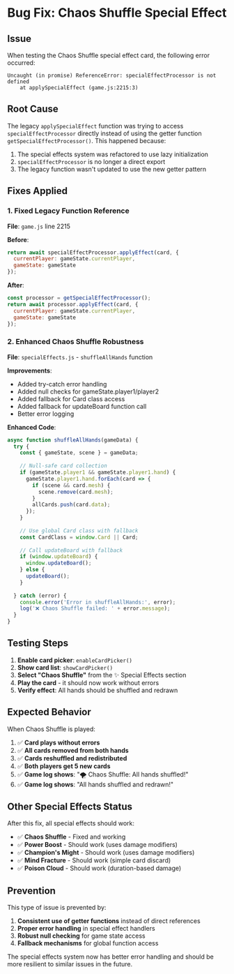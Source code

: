 # Bug Fix: Chaos Shuffle Special Effect

## Issue
When testing the Chaos Shuffle special effect card, the following error occurred:
```
Uncaught (in promise) ReferenceError: specialEffectProcessor is not defined
    at applySpecialEffect (game.js:2215:3)
```

## Root Cause
The legacy `applySpecialEffect` function was trying to access `specialEffectProcessor` directly instead of using the getter function `getSpecialEffectProcessor()`. This happened because:

1. The special effects system was refactored to use lazy initialization
2. `specialEffectProcessor` is no longer a direct export
3. The legacy function wasn't updated to use the new getter pattern

## Fixes Applied

### 1. Fixed Legacy Function Reference
**File**: `game.js` line 2215

**Before**:
```javascript
return await specialEffectProcessor.applyEffect(card, {
  currentPlayer: gameState.currentPlayer,
  gameState: gameState
});
```

**After**:
```javascript
const processor = getSpecialEffectProcessor();
return await processor.applyEffect(card, {
  currentPlayer: gameState.currentPlayer,
  gameState: gameState
});
```

### 2. Enhanced Chaos Shuffle Robustness
**File**: `specialEffects.js` - `shuffleAllHands` function

**Improvements**:
- Added try-catch error handling
- Added null checks for gameState.player1/player2
- Added fallback for Card class access
- Added fallback for updateBoard function call
- Better error logging

**Enhanced Code**:
```javascript
async function shuffleAllHands(gameData) {
  try {
    const { gameState, scene } = gameData;
    
    // Null-safe card collection
    if (gameState.player1 && gameState.player1.hand) {
      gameState.player1.hand.forEach(card => {
        if (scene && card.mesh) {
          scene.remove(card.mesh);
        }
        allCards.push(card.data);
      });
    }
    
    // Use global Card class with fallback
    const CardClass = window.Card || Card;
    
    // Call updateBoard with fallback
    if (window.updateBoard) {
      window.updateBoard();
    } else {
      updateBoard();
    }
    
  } catch (error) {
    console.error('Error in shuffleAllHands:', error);
    log('❌ Chaos Shuffle failed: ' + error.message);
  }
}
```

## Testing Steps

1. **Enable card picker**: `enableCardPicker()`
2. **Show card list**: `showCardPicker()`
3. **Select "Chaos Shuffle"** from the ✨ Special Effects section
4. **Play the card** - it should now work without errors
5. **Verify effect**: All hands should be shuffled and redrawn

## Expected Behavior

When Chaos Shuffle is played:
1. ✅ **Card plays without errors**
2. ✅ **All cards removed from both hands**  
3. ✅ **Cards reshuffled and redistributed**
4. ✅ **Both players get 5 new cards**
5. ✅ **Game log shows**: "🌪️ Chaos Shuffle: All hands shuffled!"
6. ✅ **Game log shows**: "All hands shuffled and redrawn!"

## Other Special Effects Status

After this fix, all special effects should work:
- ✅ **Chaos Shuffle** - Fixed and working
- ✅ **Power Boost** - Should work (uses damage modifiers)
- ✅ **Champion's Might** - Should work (uses damage modifiers)  
- ✅ **Mind Fracture** - Should work (simple card discard)
- ✅ **Poison Cloud** - Should work (duration-based damage)

## Prevention

This type of issue is prevented by:
1. **Consistent use of getter functions** instead of direct references
2. **Proper error handling** in special effect handlers
3. **Robust null checking** for game state access
4. **Fallback mechanisms** for global function access

The special effects system now has better error handling and should be more resilient to similar issues in the future.